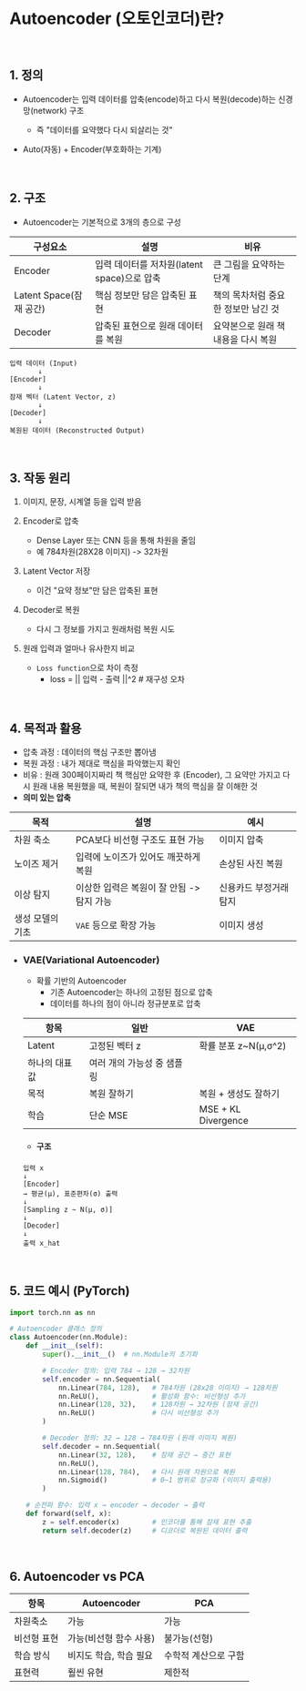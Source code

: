 # Autoencoder (오토인코더)란?

<br>

## 1. 정의

- Autoencoder는 입력 데이터를 압축(encode)하고 다시 복원(decode)하는 신경망(network) 구조

    - 즉 "데이터를 요약했다 다시 되살리는 것"

- Auto(자동) + Encoder(부호화하는 기계)

<br>

## 2. 구조

- Autoencoder는 기본적으로 3개의 층으로 구성

| 구성요소 | 설명 | 비유 |
| --- | --- | --- |
| Encoder | 입력 데이터를 저차원(latent space)으로 압축 | 큰 그림을 요약하는 단계 |
| Latent Space(잠재 공간) | 핵심 정보만 담은 압축된 표현 | 책의 목차처럼 중요한 정보만 남긴 것 |
| Decoder | 압축된 표현으로 원래 데이터를 복원 | 요약본으로 원래 책 내용을 다시 복원 |

```plaintext
입력 데이터 (Input)
       ↓
[Encoder]
       ↓
잠재 벡터 (Latent Vector, z)
       ↓
[Decoder]
       ↓
복원된 데이터 (Reconstructed Output)
```

<br>

## 3. 작동 원리

1. 이미지, 문장, 시계열 등을 입력 받음

2. Encoder로 압축 
    - Dense Layer 또는 CNN 등을 통해 차원을 줄임
    - 예 784차원(28X28 이미지) -> 32차원

3. Latent Vector 저장
    - 이건 "요약 정보"만 담은 압축된 표현

4. Decoder로 복원
    - 다시 그 정보를 가지고 원래처럼 복원 시도

5. 원래 입력과 얼마나 유사한지 비교
    - `Loss function`으로 차이 측정
        - loss = || 입력 - 출력 ||^2  # 재구성 오차

<br>

## 4. 목적과 활용

- 압축 과정 : 데이터의 핵심 구조만 뽑아냄
- 복원 과정 : 내가 제대로 핵심을 파악했는지 확인
- 비유 : 원래 300페이지짜리 책 핵심만 요약한 후 (Encoder), 그 요약만 가지고 다시 원래 내용 복원했을 때, 복원이 잘되면 내가 책의 핵심을 잘 이해한 것
- **의미 있는 압축**

| 목적 | 설명 | 예시 |
| --- | --- | --- |
| 차원 축소 | PCA보다 비선형 구조도 표현 가능 | 이미지 압축 |
| 노이즈 제거 | 입력에 노이즈가 있어도 깨끗하게 복원 | 손상된 사진 복원 |
| 이상 탐지 | 이상한 입력은 복원이 잘 안됨 -> 탐지 가능 | 신용카드 부정거래 탐지 |
| 생성 모델의 기초 | `VAE` 등으로 확장 가능 | 이미지 생성 |

- ### VAE(Variational Autoencoder)

    - 확률 기반의 Autoencoder
        - 기존 Autoencoder는 하나의 고정된 점으로 압축
        - 데이터를 하나의 점이 아니라 정규분포로 압축
    
    | 항목 | 일반 | VAE |
    | --- | --- | --- |
    | Latent | 고정된 벡터 z | 확률 분포 z~N(μ,σ^2) |
    | 하나의 대표값 | 여러 개의 가능성 중 샘플링 |
    | 목적 | 복원 잘하기 | 복원 + 생성도 잘하기 |
    | 학습 | 단순 MSE | MSE + KL Divergence |

    - #### 구조
    ```plaintext
    입력 x
    ↓
    [Encoder]
    → 평균(μ), 표준편차(σ) 출력
    ↓
    [Sampling z ~ N(μ, σ)]
    ↓
    [Decoder]
    ↓
    출력 x_hat
    ```

<br>

## 5. 코드 예시 (PyTorch)

```python
import torch.nn as nn

# Autoencoder 클래스 정의
class Autoencoder(nn.Module):
    def __init__(self):
        super().__init__()  # nn.Module의 초기화

        # Encoder 정의: 입력 784 → 128 → 32차원
        self.encoder = nn.Sequential(
            nn.Linear(784, 128),   # 784차원 (28x28 이미지) → 128차원
            nn.ReLU(),             # 활성화 함수: 비선형성 추가
            nn.Linear(128, 32),    # 128차원 → 32차원 (잠재 공간)
            nn.ReLU()              # 다시 비선형성 추가
        )

        # Decoder 정의: 32 → 128 → 784차원 (원래 이미지 복원)
        self.decoder = nn.Sequential(
            nn.Linear(32, 128),    # 잠재 공간 → 중간 표현
            nn.ReLU(),             
            nn.Linear(128, 784),   # 다시 원래 차원으로 복원
            nn.Sigmoid()           # 0~1 범위로 정규화 (이미지 출력용)
        )

    # 순전파 함수: 입력 x → encoder → decoder → 출력
    def forward(self, x):
        z = self.encoder(x)        # 인코더를 통해 잠재 표현 추출
        return self.decoder(z)     # 디코더로 복원된 데이터 출력
```

<br>

## 6. Autoencoder vs PCA

| 항목 | Autoencoder | PCA |
| --- | --- | --- |
| 차원축소 | 가능 | 가능 |
| 비선형 표현 | 가능(비선형 함수 사용) | 불가능(선형) |
| 학습 방식 | 비지도 학습, 학습 필요 | 수학적 계산으로 구함 | 
| 표현력 | 훨씬 유현 | 제한적 |

